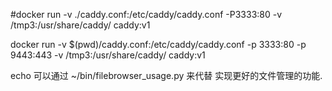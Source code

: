 #docker run  -v  ./caddy.conf:/etc/caddy/caddy.conf -P3333:80  -v /tmp3:/usr/share/caddy/   caddy:v1 

docker run  -v  $(pwd)/caddy.conf:/etc/caddy/caddy.conf -p 3333:80 -p 9443:443   -v /tmp3:/usr/share/caddy/   caddy:v1   


echo 可以通过 ~/bin/filebrowser_usage.py  来代替 实现更好的文件管理的功能. 


